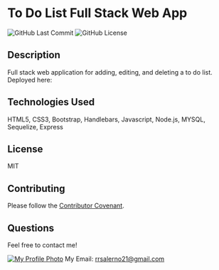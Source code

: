# To Do List Full Stack Web App

![GitHub Last Commit](https://img.shields.io/github/last-commit/rrsalerno21/to-do-list-app)
![GitHub License](https://img.shields.io/github/license/rrsalerno21/to-do-list-app)

## Description 

Full stack web application for adding, editing, and deleting a to do list. Deployed here: 


## Technologies Used
HTML5, CSS3, Bootstrap, Handlebars, Javascript, Node.js, MYSQL, Sequelize, Express


## License

MIT


## Contributing

Please follow the [Contributor Covenant](https://www.contributor-covenant.org/).


##  Questions

Feel free to contact me!

[![My Profile Photo](https://github.com/rrsalerno21.png)](https://github.com/rrsalerno21)
My Email: rrsalerno21@gmail.com

